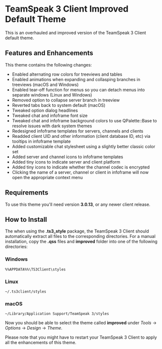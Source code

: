 # TeamSpeak 3 Client Improved Default Theme

This is an overhauled and improved version of the TeamSpeak 3 Client default theme.

## Features and Enhancements

This theme contains the following changes:

- Enabled alternating row colors for treeviews and tables
- Enabled animations when expanding and collasping branches in treeviews (macOS and Windows)
- Enabled tear-off function for menus so you can detach menus into separate windows (Linux and Windows)
- Removed option to collapse server branch in treeview
- Reverted tabs back to system default (macOS)
- Tweaked option dialog headlines
- Tweaked chat and infoframe font size
- Tweaked chat and infoframe background colors to use QPalette::Base to resolve issues with dark system themes
- Redesigned infoframe templates for servers, channels and clients
- Readded client UID and other information (client database ID, etc) via tooltips in infoframe template
- Added customizable chat stylesheet using a slightly better classic color set
- Added server and channel icons to infoframe templates
- Added tiny icons to indicate server and client platform
- Added tiny icons to indicate whether the channel codec is encrypted
- Clicking the name of a server, channel or client in infoframe will now open the appropriate context menu

## Requirements

To use this theme you'll need version **3.0.13**, or any newer client release.

## How to Install

The when using the **.ts3_style** package, the TeamSpeak 3 Client should automatically extract all files to the corresponding directories. For a manual installation, copy the **.qss** files and **improved** folder into one of the following directories:

### Windows
`%%APPDATA%%\TS3Client\styles`

### Linux
`~/.ts3client/styles`

### macOS
`~/Library/Application Support/TeamSpeak 3/styles`

Now you should be able to select the theme called **improved** under *Tools* -> *Options* -> *Design* -> *Theme*.

Please note that you might have to restart your TeamSpeak 3 Client to apply all the enhancements of this theme.
